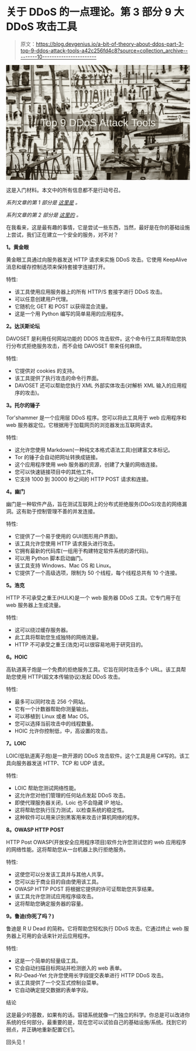 # 关于 DDoS 的一点理论。第 3 部分 9 大 DDoS 攻击工具

> 原文：<https://blog.devgenius.io/a-bit-of-theory-about-ddos-part-3-top-9-ddos-attack-tools-a42c256fd4c8?source=collection_archive---------10----------------------->

![](img/97bae94d793f5be1082629535b5f48cc.png)

这是入门材料。本文中的所有信息都不是行动号召。

*系列文章的第 1 部分是* [*这里是*](/a-bit-of-theory-about-ddos-part-1-categories-of-ddos-attacks-9f71d55d9c99) *。*

*系列文章的第 2 部分是* [*这里的*](/a-bit-of-theory-about-ddos-part-2-more-about-the-categories-of-ddos-attacks-7f3208597688) *。*

在我看来，这是最有趣的事情，它是尝试一些东西，当然，最好是在你的基础设施上尝试，我们正在建立一个安全的服务，对不对？

**1。黄金眼**

黄金眼工具通过向服务器发送 HTTP 请求来实施 DDoS 攻击。它使用 KeepAlive 消息和缓存控制选项来保持套接字连接打开。

特性:

*   该工具使用应用服务器上的所有 HTTP/S 套接字进行 DDoS 攻击。
*   可以任意创建用户代理。
*   它随机化 GET 和 POST 以获得混合流量。
*   这是一个用 Python 编写的简单易用的应用程序。

**2。达沃斯论坛**

DAVOSET 是利用任何网站功能的 DDOS 攻击软件。这个命令行工具将帮助您执行分布式拒绝服务攻击，而不会给 DAVOSET 带来任何麻烦。

特性:

*   它提供对 cookies 的支持。
*   该工具提供了执行攻击的命令行界面。
*   DAVOSET 还可以帮助您执行 XML 外部实体攻击(对解析 XML 输入的应用程序的攻击)。

**3。托尔的锤子**

Tor'shammer 是一个应用层 DDoS 程序。您可以将此工具用于 web 应用程序和 web 服务器定位。它根据用于加载网页的浏览器发出互联网请求。

特性:

*   这允许您使用 Markdown(一种纯文本格式语法工具)创建富文本标记。
*   Tor 的锤子会自动把网址转换成链接。
*   这个应用程序使用 web 服务器的资源，创建了大量的网络连接。
*   您可以快速链接项目中的其他工件。
*   它支持 1000 到 30000 秒之间的 HTTP POST 请求和连接。

**4。幽门**

幽门是一种软件产品，旨在测试互联网上的分布式拒绝服务(DDoS)攻击的网络漏洞。这有助于控制管理不善的并发连接。

特性:

*   它提供了一个易于使用的 GUI(图形用户界面)。
*   该工具允许您使用 HTTP 请求报头进行攻击。
*   它拥有最新的代码库(一组用于构建特定软件系统的源代码)。
*   可以用 Python 脚本启动幽门。
*   该工具支持 Windows、Mac OS 和 Linux。
*   它提供了一个高级选项，限制为 50 个线程，每个线程总共有 10 个连接。

**5。浩克**

HTTP 不可承受之重王(HULK)是一个 web 服务器 DDoS 工具。它专门用于在 web 服务器上生成流量。

特性:

*   这可以绕过缓存服务器。
*   此工具将帮助您生成独特的网络流量。
*   HTTP 不可承受之重王(浩克)可以很容易地用于研究目的。

**6。HOIC**

高轨道离子炮是一个免费的拒绝服务工具。它旨在同时攻击多个 URL。该工具帮助您使用 HTTP(超文本传输协议)发起 DDoS 攻击。

特性:

*   最多可以同时攻击 256 个网站。
*   它有一个计数器帮助你测量输出。
*   可以移植到 Linux 或者 Mac OS。
*   您可以选择当前攻击中的线程数量。
*   HOIC 允许你控制低，中，高设置的攻击。

**7。LOIC**

LOIC(低轨道离子炮)是一款开源的 DDoS 攻击软件。这个工具是用 C#写的。该工具向服务器发送 HTTP、TCP 和 UDP 请求。

特性:

*   LOIC 帮助您测试网络性能。
*   这允许您对他们管理的任何站点发起 DDoS 攻击。
*   即使代理服务器关闭，Loic 也不会隐藏 IP 地址。
*   这将帮助您执行压力测试，以检查系统的稳定性。
*   这种软件可以用来识别黑客用来攻击计算机网络的程序。

**8。OWASP HTTP POST**

HTTP Post OWASP(开放安全应用程序项目)软件允许您测试您的 web 应用程序的网络性能。这将帮助您从一台机器上执行拒绝服务。

特性:

*   这使您可以分发该工具并与其他人共享。
*   您可以出于商业目的自由使用该工具。
*   OWASP HTTP POST 将根据它提供的许可证帮助您共享结果。
*   该工具允许您测试应用程序级攻击。
*   这将帮助您确定服务器的容量。

**9。鲁迪(你死了吗？)**

鲁迪是 R U Dead 的简称。它将帮助您轻松执行 DDoS 攻击。它通过终止 web 服务器上可用的会话来针对云应用程序。

特性:

*   这是一个简单的轻量级工具。
*   它会自动扫描目标网站并检测嵌入的 web 表单。
*   RU-Dead-Yet 允许您使用长字段提交表单进行 HTTP DDoS 攻击。
*   该工具提供了一个交互式控制台菜单。
*   它自动确定提交数据的表单字段。

结论

这是最少的基数，如果有的话。容错系统就像一门独立的科学。你总是可以改进你系统的任何部分。最重要的是，现在您可以试验自己的基础设施/系统。找到它的弱点，并正确地重新配置它们。

回头见！